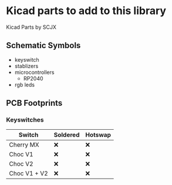 # Kicad parts to add to this library

Kicad Parts by SCJX

## Schematic Symbols

- keyswitch
- stablizers
- microcontrollers
  - RP2040
- rgb leds

## PCB Footprints

### Keyswitches

| Switch | Soldered | Hotswap |
|---|---|---|
| Cherry MX | ❌ | ❌ |
| Choc V1 | ❌ | ❌ |
| Choc V2 | ❌ | ❌ |
| Choc V1 + V2 | ❌ | ❌ |

